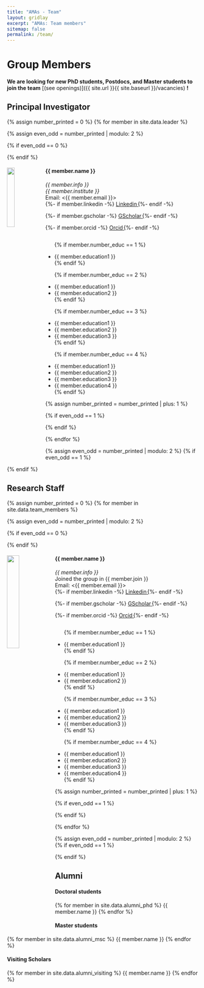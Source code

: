 ```yaml
---
title: "AMAs - Team"
layout: gridlay
excerpt: "AMAs: Team members"
sitemap: false
permalink: /team/
---
```


# Group Members

 **We are  looking for new PhD students, Postdocs, and Master students to join the team** [(see openings)]({{ site.url }}{{ site.baseurl }}/vacancies) **!**


## Principal Investigator
{% assign number_printed = 0 %}
{% for member in site.data.leader %}

{% assign even_odd = number_printed | modulo: 2 %}

{% if even_odd == 0 %}
<div class="row">
{% endif %}

<div class="col-sm-12 clearfix">
  <img src="{{ site.url }}{{ site.baseurl }}/images/teampic/{{ member.photo }}" class="img-responsive" width="20%" style="float: left" />
  <h4>{{ member.name }}</h4>
  <i>{{ member.info }}</i><br>
  <i>{{ member.institute }}</i>
  <br>Email: <{{ member.email }}>
  <br>
  {%- if member.linkedin -%}
  <a href="https://www.linkedin.com/in/{{ member.linkedin }}" title="Linkedin" target="_blank" class="social-icon">
    <span class="fa-stack fa-lg" aria-hidden="true" style="font-size: 1.2em">
      <i class="fab fa-linkedin-in fa-stack-1x"></i>
    </span>
    <span class="sr-only">Linkedin</span>
  </a>
  {%- endif -%}

  {%- if member.gscholar -%}
  <a href="https://scholar.google.com/citations?user={{ member.gscholar }}" title="GScholar" target="_blank" class="social-icon">
    <span class="fa-stack fa-lg" aria-hidden="true" style="font-size: 1.2em">
      <i class="fa fa-graduation-cap fa-stack-1x"></i>
    </span>
    <span class="sr-only">GScholar</span>
  </a>
  {%- endif -%}

  {%- if member.orcid -%}
  <a href="https://orcid.org/{{ member.orcid }}" title="Orcid" target="_blank" class="social-icon">
    <span class="fa-stack fa-lg" aria-hidden="true" style="font-size: 1.2em">
      <i class="fab fa-orcid fa-stack-1x"></i>
    </span>
    <span class="sr-only">Orcid</span>
  </a>
  {%- endif -%}
  <br>
  <ul style="overflow: hidden">
  
  {% if member.number_educ == 1 %}
  <li> {{ member.education1 }} </li>
  {% endif %}

  {% if member.number_educ == 2 %}
  <li> {{ member.education1 }} </li>
  <li> {{ member.education2 }} </li>
  {% endif %}

  {% if member.number_educ == 3 %}
  <li> {{ member.education1 }} </li>
  <li> {{ member.education2 }} </li>
  <li> {{ member.education3 }} </li>
  {% endif %}

  {% if member.number_educ == 4 %}
  <li> {{ member.education1 }} </li>
  <li> {{ member.education2 }} </li>
  <li> {{ member.education3 }} </li>
  <li> {{ member.education4 }} </li>
  {% endif %}

  </ul>
</div>

{% assign number_printed = number_printed | plus: 1 %}

{% if even_odd == 1 %}
</div>
{% endif %}

{% endfor %}

{% assign even_odd = number_printed | modulo: 2 %}
{% if even_odd == 1 %}
</div>
{% endif %}




## Research Staff
{% assign number_printed = 0 %}
{% for member in site.data.team_members %}

{% assign even_odd = number_printed | modulo: 2 %}

{% if even_odd == 0 %}
<div class="row">
{% endif %}

<div class="col-sm-6 clearfix">
  <img src="{{ site.url }}{{ site.baseurl }}/images/teampic/{{ member.photo }}" class="img-responsive" width="25%" style="float: left" />
  <h4>{{ member.name }}</h4>
  <i>{{ member.info }}</i>
  <br>Joined the group in {{ member.join }}
  <!-- {% if member.institute %}
  <i>{{ member.institute }}</i>
  {% endif %} -->
  <br>Email: <{{ member.email }}>
  <br>
  {%- if member.linkedin -%}
  <a href="https://www.linkedin.com/in/{{ member.linkedin }}" title="Linkedin" target="_blank" class="social-icon">
    <span class="fa-stack fa-lg" aria-hidden="true" style="font-size: 1.2em">
      <i class="fab fa-linkedin-in fa-stack-1x"></i>
    </span>
    <span class="sr-only">Linkedin</span>
  </a>
  {%- endif -%}

  {%- if member.gscholar -%}
  <a href="https://scholar.google.com/citations?user={{ member.gscholar }}" title="GScholar" target="_blank" class="social-icon">
    <span class="fa-stack fa-lg" aria-hidden="true" style="font-size: 1.2em">
      <i class="fa fa-graduation-cap fa-stack-1x"></i>
    </span>
    <span class="sr-only">GScholar</span>
  </a>
  {%- endif -%}

  {%- if member.orcid -%}
  <a href="https://orcid.org/{{ member.orcid }}" title="Orcid" target="_blank" class="social-icon">
    <span class="fa-stack fa-lg" aria-hidden="true" style="font-size: 1.2em">
      <i class="fab fa-orcid fa-stack-1x"></i>
    </span>
    <span class="sr-only">Orcid</span>
  </a>
  {%- endif -%}
  <br>
  <ul style="overflow: hidden">
  
  {% if member.number_educ == 1 %}
  <li> {{ member.education1 }} </li>
  {% endif %}

  {% if member.number_educ == 2 %}
  <li> {{ member.education1 }} </li>
  <li> {{ member.education2 }} </li>
  {% endif %}

  {% if member.number_educ == 3 %}
  <li> {{ member.education1 }} </li>
  <li> {{ member.education2 }} </li>
  <li> {{ member.education3 }} </li>
  {% endif %}

  {% if member.number_educ == 4 %}
  <li> {{ member.education1 }} </li>
  <li> {{ member.education2 }} </li>
  <li> {{ member.education3 }} </li>
  <li> {{ member.education4 }} </li>
  {% endif %}

  </ul>
</div>

{% assign number_printed = number_printed | plus: 1 %}

{% if even_odd == 1 %}
</div>
{% endif %}

{% endfor %}

{% assign even_odd = number_printed | modulo: 2 %}
{% if even_odd == 1 %}
</div>
{% endif %}



## Alumni
<div class="row">

<div class="col-sm-4 clearfix">
<h4>Doctoral students</h4>
{% for member in site.data.alumni_phd %}
{{ member.name }}
{% endfor %}
</div>

<div class="col-sm-4 clearfix">
<h4>Master students</h4>
{% for member in site.data.alumni_msc %}
{{ member.name }}
{% endfor %}
</div>

<div class="col-sm-4 clearfix">
<h4>Visiting Scholars</h4>
{% for member in site.data.alumni_visiting %}
{{ member.name }}
{% endfor %}
</div>

</div>

<style>
  .fa-stack:hover {
    color: #00002e;
  }
</style>
<style>
  .social-icon {
    margin-right: -2px !important; /* Adjust this value as needed */
  }
</style>
<!-- ## Administrative Support
<a href="mailto:Rijsewijk@Physics.LeidenUniv.nl">Ellie van Rijsewijk</a> is helping us (and other groups) with administration. -->
